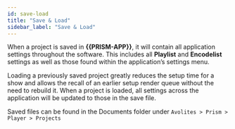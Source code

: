 ```yaml
---
id: save-load
title: "Save & Load"
sidebar_label: "Save & Load"
---
```


When a project is saved in **{{PRISM-APP}}**, it will contain all application settings throughout the software. This includes all **Playlist** and **Encodelist** settings as well as those found within the application’s settings menu.

Loading a previously saved project greatly reduces the setup time for a show and allows the recall of an earlier setup render queue without the need to rebuild it. When a project is loaded, all settings across the application will be updated to those in the save file.

Saved files can be found in the Documents folder under `Avolites > Prism > Player > Projects`

